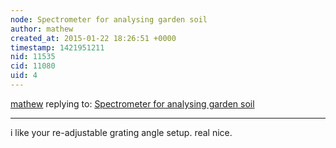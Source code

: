 ```yaml
---
node: Spectrometer for analysing garden soil
author: mathew
created_at: 2015-01-22 18:26:51 +0000
timestamp: 1421951211
nid: 11535
cid: 11080
uid: 4
---
```




[mathew](../profile/mathew) replying to: [Spectrometer for analysing garden soil](../notes/Guillaume123/01-21-2015/spectrometer-for-analysing-garden-soil)

----
i like your re-adjustable grating angle setup.  real nice.